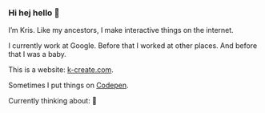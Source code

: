 ### Hi hej hello 👋

I’m Kris. Like my ancestors, I make interactive things on the internet.

I currently work at Google. Before that I worked at other places. And before that I was a baby.

This is a website: [k-create.com](https://k-create.com).

Sometimes I put things on [Codepen](https://codepen.io/kristofferh/).

Currently thinking about: 🥪
